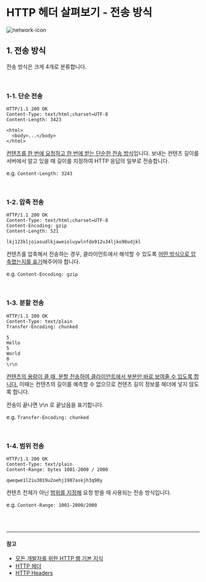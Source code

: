 # HTTP 헤더 살펴보기 - 전송 방식

![network-icon](https://github.com/cona-tus/TIL/assets/90844424/c42f62e2-e9f8-41e1-8cfe-0961ff668a28)

## 1. 전송 방식

전송 방식은 크게 4개로 분류합니다.

<br/>

### 1-1. 단순 전송

```http
HTTP/1.1 200 OK
Content-Type: text/html;charset=UTF-8
Content-Length: 3423

<html>
  <body>...</body>
</html>
```

<u>컨텐츠를 한 번에 요청하고 한 번에 받는 단순한 전송 방식</u>입니다. 보내는 컨텐츠 길이를 서버에서 알고 있을 때 길이를 지정하여 HTTP 응답의 일부로 전송합니다.

e.g. `Content-Length: 3243`

<br/>

### 1-2. 압축 전송

```http
HTTP/1.1 200 OK
Content-Type: text/html;charset=UTF-8
Content-Encoding: gzip
Content-Length: 521

lkj123kljoiasudlkjaweioluywlnfdo912u34ljko98udjkl
```

컨텐츠를 압축해서 전송하는 경우, 클라이언트에서 해석할 수 있도록 <u>어떤 방식으로 압축했는지를 표기</u>해주어야 합니다.

e.g. `Content-Encoding: gzip`

<br/>

### 1-3. 분할 전송

```http
HTTP/1.1 200 OK
Content-Type: text/plain
Transfer-Encoding: chunked

5
Hello
5
World
0
\r\n
```

<u>컨텐츠의 용량이 클 때, 분할 전송하여 클라이언트에서 부분만 바로 보여줄 수 있도록 합니다.</u> 이때는 컨텐츠의 길이를 예측할 수 없으므로 컨텐츠 길이 정보를 헤더에 넣지 않도록 합니다.

전송이 끝나면 \r\n 로 끝났음을 표기합니다.

e.g. `Transfer-Encoding: chunked`

<br/>

### 1-4. 범위 전송

```http
HTTP/1.1 200 OK
Content-Type: text/plain
Content-Range: bytes 1001-2000 / 2000

qweqwe1l2iu3019u2oehj1987askjh3q98y
```

컨텐츠 전체가 아닌 <u>범위를 지정해</u> 요청 받을 때 사용되는 전송 방식입니다.

e.g. `Content-Range: 1001-2000/2000`

<br/>
<br/>

---

#### 참고

- [모든 개발자를 위한 HTTP 웹 기본 지식](https://inf.run/YWJd '김영한')
- [HTTP 헤더](https://developer.mozilla.org/ko/docs/Web/HTTP/Headers 'mdn')
- [HTTP Headers](https://http.dev/headers 'http.dev')
